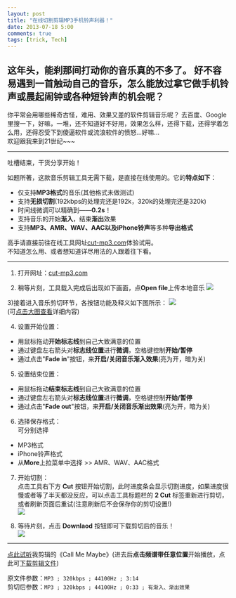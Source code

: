 ```yaml
---
layout: post
title: "在线切割剪辑MP3手机铃声利器！"
date: 2013-07-18 5:00
comments: true
tags: [trick, Tech]
---
```


这年头，能刹那间打动你的音乐真的不多了。
好不容易遇到一首触动自己的音乐，怎么能放过拿它做手机铃声或晨起闹钟或各种短铃声的机会呢？
-------
你平常会用哪些稀奇古怪，难用、效果又差的软件剪辑音乐呢？
去百度、Google里搜一下，好嘛，一堆，还不知道好不好用，效果怎么样，还得下载，还得学着怎么用，还得忍受下到傻逼软件或流浪软件的愤怒...好嘛...  
欢迎跟我来到21世纪~~~

-------

吐槽结束，干货分享开始！  
<!--more-->
如题所著，这款音乐剪辑工具无需下载，是直接在线使用的。它的**特点如下**： 



+ 仅支持**MP3格式**的音乐(其他格式未做测试)  
+ 支持**无损切割**(192kbps的处理完还是192k，320k的处理完还是320k) 
+ 时间线微调可以精确到——**0.2s**！ 
+ 支持音乐的开始**渐入**，结束**渐出**效果
+ 支持**MP3、AMR、WAV、AAC以及iPhone铃声**等多种**导出格式**  

高手请直接前往在线工具网址<a href="http://cut-mp3.com" target="_blank">cut-mp3.com</a>体验试用。  
不知道怎么用、或者想知道详尽用法的人跟着往下看。

-------

1) 打开网址：<a href="http://cut-mp3.com" target="_blank">cut-mp3.com</a>  
  
2) 稍等片刻，工具载入完成后出现如下画面，点**Open file**上传本地音乐
![](http://ww3.sinaimg.cn/large/6480dca9jw1e6piqioanmj20ee07dgmd.jpg)  

3)接着进入音乐剪切环节，各按钮功能及释义如下图所示：
![](http://ww3.sinaimg.cn/large/6480dca9jw1e6pit90dxgj21fz0fb0yd.jpg)  
(可<a href="http://ww3.sinaimg.cn/large/6480dca9jw1e6pit90dxgj21fz0fb0yd.jpg" target="_blank">点击大图查看</a>详细内容)  

4) 设置开始位置：  

+ 用鼠标拖动**开始标志线**到自己大致满意的位置
+ 通过键盘左右箭头对**标志线位置**进行**微调**，空格键控制**开始/暂停**
+ 通过点击"**Fade in**"按钮，来**开启/关闭音乐渐入效果**(亮为开，暗为关)

5) 设置结束位置：  

+ 用鼠标拖动**结束标志线**到自己大致满意的位置
+ 通过键盘左右箭头对**标志线位置**进行**微调**，空格键控制**开始/暂停**
+ 通过点击"**Fade out**"按钮，来**开启/关闭音乐渐出效果**(亮为开，暗为关)  

6) 选择保存格式：  
可分别选择  

+ MP3格式
+ iPhone铃声格式
+ 从**More**上拉菜单中选择 >> AMR、WAV、AAC格式  

7) 开始切割：  
点击工具右下方 **Cut** 按钮开始切割，此时进度条会显示切割进度，如果进度很慢或者等了半天都没反应，可以点击工具标题栏的 **2 Cut** 标签重新进行剪切，或者刷新页面后重试(注意刷新后不会保存你的剪切设置!)   
![](http://ww2.sinaimg.cn/large/6480dca9jw1e6pixv5y3wj20sg08gmys.jpg)

8) 等待片刻，点击 **Downlaod** 按钮即可下载剪切后的音乐！  
![](http://ww2.sinaimg.cn/large/6480dca9jw1e6piwnaxe4j20lz0dujtj.jpg)  

-------

<a href="https://soundcloud.com/lyfing/call-me-maybe-clip" target="_blank">点此试听</a>我剪辑的《Call Me Maybe》(进去后**点击频谱带任意位置**开始播放，点此可<a href="http://dl.vmall.com/c0yde7tkwq" target="_blank">下载剪辑文件</a>)  

原文件参数：` MP3 ; 320kbps ; 44100Hz ; 3:14 `    
剪切后参数：` MP3 ; 320kbps ; 44100Hz ; 0:33 ; 有渐入、渐出效果 `
